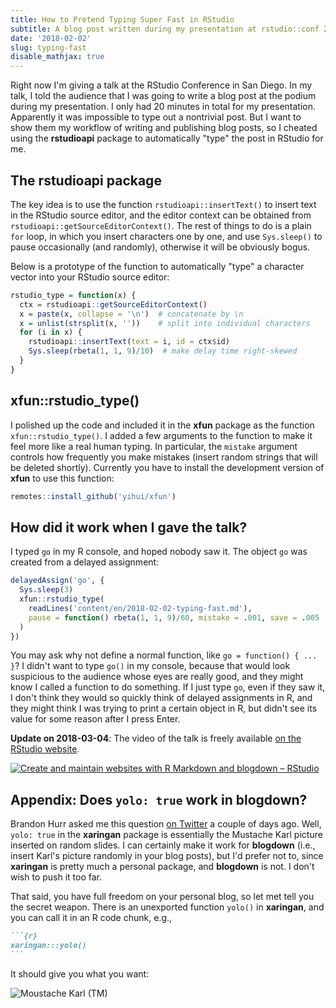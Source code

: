 ```yaml
---
title: How to Pretend Typing Super Fast in RStudio
subtitle: A blog post written during my presentation at rstudio::conf 2018
date: '2018-02-02'
slug: typing-fast
disable_mathjax: true
---
```


Right now I'm giving a talk at the RStudio Conference in San Diego. In my talk, I told the audience that I was going to write a blog post at the podium during my presentation. I only had 20 minutes in total for my presentation. Apparently it was impossible to type out a nontrivial post. But I want to show them my workflow of writing and publishing blog posts, so I cheated using the **rstudioapi** package to automatically "type" the post in RStudio for me.

## The rstudioapi package

The key idea is to use the function `rstudioapi::insertText()` to insert text in the RStudio source editor, and the editor context can be obtained from `rstudioapi::getSourceEditorContext()`. The rest of things to do is a plain `for` loop, in which you insert characters one by one, and use `Sys.sleep()` to pause occasionally (and randomly), otherwise it will be obviously bogus.

Below is a prototype of the function to automatically "type" a character vector into your RStudio source editor:

```r
rstudio_type = function(x) {
  ctx = rstudioapi::getSourceEditorContext()
  x = paste(x, collapse = '\n')  # concatenate by \n
  x = unlist(strsplit(x, ''))    # split into individual characters
  for (i in x) {
    rstudioapi::insertText(text = i, id = ctx$id)
    Sys.sleep(rbeta(1, 1, 9)/10)  # make delay time right-skewed
  }
}
```

## xfun::rstudio_type()

I polished up the code and included it in the **xfun** package as the function `xfun::rstudio_type()`. I added a few arguments to the function to make it feel more like a real human typing. In particular, the `mistake` argument controls how frequently you make mistakes (insert random strings that will be deleted shortly). Currently you have to install the development version of **xfun** to use this function:

```r
remotes::install_github('yihui/xfun')
```

## How did it work when I gave the talk?

I typed `go` in my R console, and hoped nobody saw it. The object `go` was created from a delayed assignment:

```r
delayedAssign('go', {
  Sys.sleep(3)
  xfun::rstudio_type(
    readLines('content/en/2018-02-02-typing-fast.md'),
    pause = function() rbeta(1, 1, 9)/60, mistake = .001, save = .005
  )
})
```

You may ask why not define a normal function, like `go = function() { ... }`? I didn't want to type `go()` in my console, because that would look suspicious to the audience whose eyes are really good, and they might know I called a function to do something. If I just type `go`, even if they saw it, I don't think they would so quickly think of delayed assignments in R, and they might think I was trying to print a certain object in R, but didn't see its value for some reason after I press Enter.

**Update on 2018-03-04**: The video of the talk is freely available [on the RStudio website](https://www.rstudio.com/resources/videos/create-and-maintain-websites-with-r-markdown-and-blogdown/).

[![Create and maintain websites with R Markdown and blogdown – RStudio](https://embedwistia-a.akamaihd.net/deliveries/3a89d37534901d8aea63adaa722e644c547345ce.jpg?image_play_button_size=2x&image_crop_resized=960x540&image_play_button=1&image_play_button_color=4287c7e0)](https://www.rstudio.com/resources/videos/create-and-maintain-websites-with-r-markdown-and-blogdown/?wvideo=zvnt290yte)

## Appendix: Does `yolo: true` work in blogdown?

Brandon Hurr asked me this question [on Twitter](https://twitter.com/bhive01/status/958543255955693574) a couple of days ago. Well, `yolo: true` in the **xaringan** package is essentially the Mustache Karl picture inserted on random slides. I can certainly make it work for **blogdown** (i.e., insert Karl's picture randomly in your blog posts), but I'd prefer not to, since **xaringan** is pretty much a personal package, and **blogdown** is not. I don't wish to push it too far.

That said, you have full freedom on your personal blog, so let met tell you the secret weapon. There is an unexported function `yolo()` in **xaringan**, and you can call it in an R code chunk, e.g.,

````markdown
```{r}
xaringan:::yolo()
```
````

It should give you what you want:

![Moustache Karl (TM)](https://github.com/yihui/xaringan/releases/download/v0.0.2/karl-moustache.jpg)
